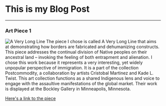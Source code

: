 # This is my Blog Post
------

### Art Piece 1

![A Very Long Line](images/Picture1.jpg?raw=true "A Very Long Line")
The piece I chose is called A Very Long Line that aims at demonstrating how borders are fabricated and dehumanizing constructs. This piece addresses the continual division of Native peoples on their ancestral land – invoking the feeling of both entrapment and alienation. I chose this work because it represents a very interesting, yet widely unpopular perspective of immigration. It is a part of the collection Postcommodity, a collaboration by artists Cristobal Martinez and Kade L. Twist. This art collection functions as a shared Indigenous lens and voice to engage with the assaultive manifestations of the global market. Their work is displayed at the Bockley Gallery in Minneapolis, Minnesota. 


[Here's a link to the piece](https://www.youtube.com/watch?v=yeXbIPmFTGE&feature=youtu.behttps://youtu.be/yeXbIPmFTGE
)


